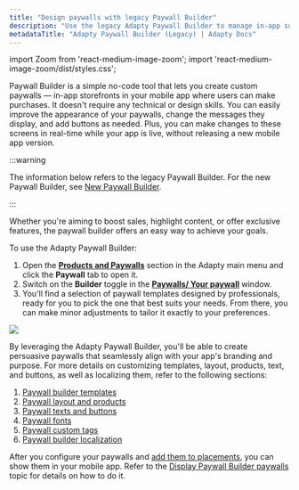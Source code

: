 ```yaml
---
title: "Design paywalls with legacy Paywall Builder"
description: "Use the legacy Adapty Paywall Builder to manage in-app subscriptions."
metadataTitle: "Adapty Paywall Builder (Legacy) | Adapty Docs"
---
```


import Zoom from 'react-medium-image-zoom';
import 'react-medium-image-zoom/dist/styles.css';

Paywall Builder is a simple no-code tool that lets you create custom paywalls — in-app storefronts in your mobile app where users can make purchases. It doesn't require any technical or design skills. You can easily improve the appearance of your paywalls, change the messages they display, and add buttons as needed. Plus, you can make changes to these screens in real-time while your app is live, without releasing a new mobile app version.

:::warning

The information below refers to the legacy Paywall Builder. For the new Paywall Builder, see [New Paywall Builder](/docs/adapty-paywall-builder).

:::

Whether you're aiming to boost sales, highlight content, or offer exclusive features, the paywall builder offers an easy way to achieve your goals.

To use the Adapty Paywall Builder:

1. Open the [**Products and Paywalls**](https://app.adapty.io/paywalls) section in the Adapty main menu and click the **Paywall** tab to open it.
2. Switch on the **Builder** toggle in the [**Paywalls/ Your paywall**](https://app.adapty.io/paywalls/create) window.
3. You'll find a selection of paywall templates designed by professionals, ready for you to pick the one that best suits your needs. From there, you can make minor adjustments to tailor it exactly to your preferences.


<Zoom>
  <img src={require('./img/44766e1-switch_on_paywall_builder.webp').default}
  style={{
    border: '1px solid #727272', /* border width and color */
    width: '700px', /* image width */
    display: 'block', /* for alignment */
    margin: '0 auto' /* center alignment */
  }}
/>
</Zoom>





By leveraging the Adapty Paywall Builder, you'll be able to create persuasive paywalls that seamlessly align with your app's branding and purpose. For more details on customizing templates, layout, products, text, and buttons, as well as localizing them, refer to the following sections:

1. [Paywall builder templates](paywall-builder-templates)
2. [Paywall  layout and products](paywall-layout-and-products)
3. [Paywall texts and buttons](paywall-texts-and-buttons)
4. [Paywall fonts](using-custom-fonts-in-paywall-builder)
5. [Paywall custom tags](custom-tags-in-paywall-builder) 
6. [Paywall builder localization](add-paywall-locale-in-adapty-paywall-builder)

After you configure your paywalls and [add them to placements](add-audience-paywall-ab-test), you can show them in your mobile app. Refer to the [Display Paywall Builder paywalls](display-pb-paywalls) topic for details on how to do it.